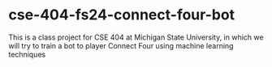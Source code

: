 # cse-404-fs24-connect-four-bot
This is a class project for CSE 404 at Michigan State University, in which we will try to train a bot to player Connect Four using machine learning techniques
